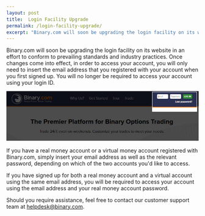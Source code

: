 ```yaml
---
layout: post
title:  Login Facility Upgrade
permalink: /login-facility-upgrade/
excerpt: "Binary.com will soon be upgrading the login facility on its website in an effort to conform to prevailing standards and industry practices."
---
```


Binary.com will soon be upgrading the login facility on its website in an effort to conform to prevailing standards and industry practices. Once changes come into effect, in order to access your account, you will only need to insert the email address that you registered with your account when you first signed up. You will no longer be required to access your account using your login ID. 

![](/post_images/login-new-en.jpg)

If you have a real money account or a virtual money account registered with Binary.com, simply insert your email address as well as the relevant password, depending on which of the two accounts you'd like to access. 

If you have signed up for both a real money account and a virtual account using the same email address, you will be required to access your account using the email address and your real money account password. 

Should you require assistance, feel free to contact our customer support team at [helpdesk@binary.com](mailto:helpdesk@binary.com). 